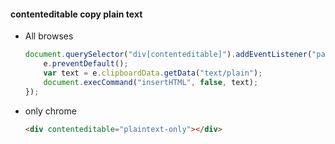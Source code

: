 #### contenteditable copy plain text
* All browses
    ```js
    document.querySelector("div[contenteditable]").addEventListener("paste", function(e) {
        e.preventDefault();
        var text = e.clipboardData.getData("text/plain");
        document.execCommand("insertHTML", false, text);
    });
    ```
* only chrome
    ```html
    <div contenteditable="plaintext-only"></div>
    ```
